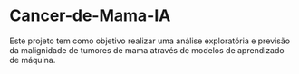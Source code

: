 # Cancer-de-Mama-IA
Este projeto tem como objetivo realizar uma análise exploratória e previsão da malignidade de tumores de mama através de modelos de aprendizado de máquina.
